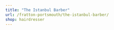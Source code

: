 ```yaml
---
title: "The Istanbul Barber"
url: /fratton-portsmouth/the-istanbul-barber/
shop: hairdresser
---
```

